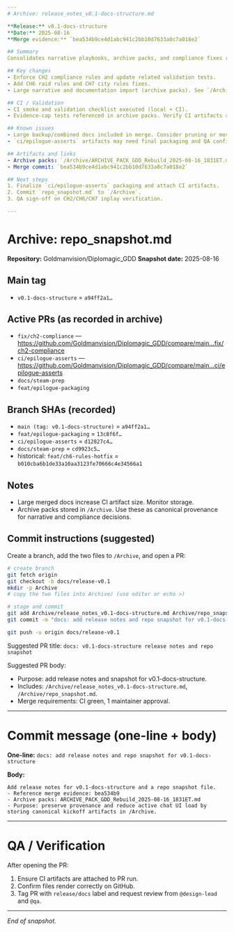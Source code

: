 ```yaml
---
# Archive: release_notes_v0.1-docs-structure.md

**Release:** v0.1-docs-structure
**Date:** 2025-08-16
**Merge evidence:** `bea534b9ce4d1abc941c2bb10d7633a0c7a018e2`

## Summary
Consolidates narrative playbooks, archive packs, and compliance fixes required to validate CH2/CH6/CH7 rules. Archive packs and CI assertions are included for provenance.

## Key changes
- Enforce CH2 compliance rules and update related validation tests.
- Add CH6 raid rules and CH7 city rules fixes.
- Large narrative and documentation import (archive packs). See `/Archive` for full MD packs.

## CI / Validation
- CI smoke and validation checklist executed (local + CI).
- Evidence-cap tests referenced in archive packs. Verify CI artifacts attached.

## Known issues
- Large backup/combined docs included in merge. Consider pruning or moving backups to `/Archive/backups`.
- `ci/epilogue-asserts` artifacts may need final packaging and QA confirmation.

## Artifacts and links
- Archive packs: `/Archive/ARCHIVE_PACK_GDD_Rebuild_2025-08-16_1831ET.md`
- Merge commit: `bea534b9ce4d1abc941c2bb10d7633a0c7a018e2`

## Next steps
1. Finalize `ci/epilogue-asserts` packaging and attach CI artifacts.
2. Commit `repo_snapshot.md` to `/Archive`.
3. QA sign-off on CH2/CH6/CH7 inplay verification.

---
```


# Archive: repo_snapshot.md

**Repository:** Goldmanvision/Diplomagic_GDD
**Snapshot date:** 2025-08-16

## Main tag
- `v0.1-docs-structure` = `a94ff2a1…`

## Active PRs (as recorded in archive)
- `fix/ch2-compliance` — https://github.com/Goldmanvision/Diplomagic_GDD/compare/main...fix/ch2-compliance
- `ci/epilogue-asserts` — https://github.com/Goldmanvision/Diplomagic_GDD/compare/main...ci/epilogue-asserts
- `docs/steam-prep`
- `feat/epilogue-packaging`

## Branch SHAs (recorded)
- `main (tag: v0.1-docs-structure)` = `a94ff2a1…`
- `feat/epilogue-packaging` = `13c8f6f…`
- `ci/epilogue-asserts` = `d12827c4…`
- `docs/steam-prep` = `cd9923c5…`
- historical: `feat/ch6-rules-hotfix` = `b010cba6b1de33a10aa3123fe70666c4e34566a1`

## Notes
- Large merged docs increase CI artifact size. Monitor storage.
- Archive packs stored in `/Archive`. Use these as canonical provenance for narrative and compliance decisions.

## Commit instructions (suggested)

Create a branch, add the two files to `/Archive`, and open a PR:

```bash
# create branch
git fetch origin
git checkout -b docs/release-v0.1
mkdir -p Archive
# copy the two files into Archive/ (use editor or echo >)

# stage and commit
git add Archive/release_notes_v0.1-docs-structure.md Archive/repo_snapshot.md
git commit -m "docs: add release notes and repo snapshot for v0.1-docs-structure"

git push -u origin docs/release-v0.1
```

Suggested PR title: `docs: v0.1-docs-structure release notes and repo snapshot`

Suggested PR body:
- Purpose: add release notes and snapshot for v0.1-docs-structure.
- Includes: `/Archive/release_notes_v0.1-docs-structure.md`, `/Archive/repo_snapshot.md`.
- Merge requirements: CI green, 1 maintainer approval.

---

# Commit message (one-line + body)

**One-line:** `docs: add release notes and repo snapshot for v0.1-docs-structure`

**Body:**
```
Add release notes for v0.1-docs-structure and a repo snapshot file.
- Reference merge evidence: bea534b9
- Archive packs: ARCHIVE_PACK_GDD_Rebuild_2025-08-16_1831ET.md
- Purpose: preserve provenance and reduce active chat UI load by storing canonical kickoff artifacts in /Archive.
```

---

# QA / Verification
After opening the PR:
1. Ensure CI artifacts are attached to PR run.
2. Confirm files render correctly on GitHub.
3. Tag PR with `release/docs` label and request review from `@design-lead` and `@qa`.

---

*End of snapshot.*

